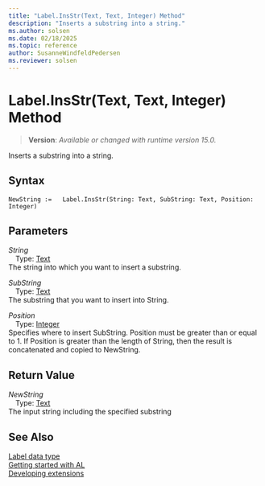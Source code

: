 ```yaml
---
title: "Label.InsStr(Text, Text, Integer) Method"
description: "Inserts a substring into a string."
ms.author: solsen
ms.date: 02/18/2025
ms.topic: reference
author: SusanneWindfeldPedersen
ms.reviewer: solsen
---
```

[//]: # (START>DO_NOT_EDIT)
[//]: # (IMPORTANT:Do not edit any of the content between here and the END>DO_NOT_EDIT.)
[//]: # (Any modifications should be made in the .xml files in the ModernDev repo.)
# Label.InsStr(Text, Text, Integer) Method
> **Version**: _Available or changed with runtime version 15.0._

Inserts a substring into a string.


## Syntax
```AL
NewString :=   Label.InsStr(String: Text, SubString: Text, Position: Integer)
```
## Parameters
*String*  
&emsp;Type: [Text](../text/text-data-type.md)  
The string into which you want to insert a substring.  

*SubString*  
&emsp;Type: [Text](../text/text-data-type.md)  
The substring that you want to insert into String.  

*Position*  
&emsp;Type: [Integer](../integer/integer-data-type.md)  
Specifies where to insert SubString. Position must be greater than or equal to 1. If Position is greater than the length of String, then the result is concatenated and copied to NewString.  


## Return Value
*NewString*  
&emsp;Type: [Text](../text/text-data-type.md)  
The input string including the specified substring


[//]: # (IMPORTANT: END>DO_NOT_EDIT)
## See Also
[Label data type](label-data-type.md)  
[Getting started with AL](../../devenv-get-started.md)  
[Developing extensions](../../devenv-dev-overview.md)
